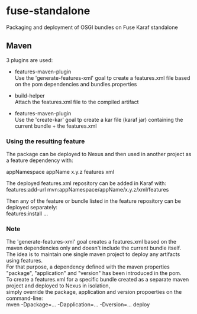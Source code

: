 # fuse-standalone
Packaging and deployment of OSGI bundles on Fuse Karaf standalone

## Maven
3 plugins are used:

- features-maven-plugin <br>
  Use the 'generate-features-xml' goal tp create a features.xml file based on the pom dependencies and bundles.properties

- build-helper <br>
  Attach the features.xml file to the compiled artifact

- features-maven-plugin <br>
  Use the 'create-kar' goal tp create a kar file (karaf jar) containing the current bundle + the features.xml


### Using the resulting feature
The package can be deployed to Nexus and then used in another project as a feature dependency with: <br>

<dependency>
    <groupId>appNamespace</groupId>
    <artifactId>appName</artifactId>
    <version>x.y.z<version>
    <classifier>features</classifier>
    <type>xml</type>
</dependency>

The deployed features.xml repository can be added in Karaf with: <br>
features:add-url mvn:appNamespace/appName/x.y.z/xml/features

Then any of the feature or bundle listed in the feature repository can be deployed separately: <br>
features:install ...
  
### Note
The 'generate-features-xml' goal creates a features.xml based on the maven dependencies only and doesn't include the current bundle itself. <br>
The idea is to maintain one single maven project to deploy any artifacts using features. <br>
For that purpose, a dependency defined with the maven properties "package", "application" and "version" has been introduced in the pom. <br>
To create a features.xml for a specific bundle created as a separate maven project and deployed to Nexus in isolation, <br>
simply override the package, application and version propoerties on the command-line: <br>
mven -Dpackage=... -Dapplication=... -Dversion=... deploy
